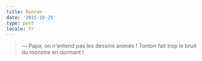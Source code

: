 ```yaml
---
title: Ronron
date: '2015-10-25'
type: post
locale: fr
---
```


> — Papa, on n'entend pas les dessins animés ! Tonton fait trop le bruit du monstre en dormant !
